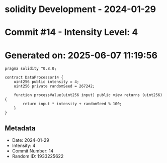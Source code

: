 ﻿# solidity Development - 2024-01-29
# Commit #14 - Intensity Level: 4
# Generated on: 2025-06-07 11:19:56
```solidity
pragma solidity ^0.8.0;

contract DataProcessor14 {
    uint256 public intensity = 4;
    uint256 private randomSeed = 267242;

    function processValue(uint256 input) public view returns (uint256) {
        return input * intensity + randomSeed % 100;
    }
}
```
## Metadata
- Date: 2024-01-29
- Intensity: 4
- Commit Number: 14
- Random ID: 1933225622
